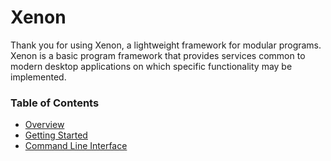 # Xenon

Thank you for using Xenon, a lightweight framework for modular 
programs. Xenon is a basic program framework that provides services 
common to modern desktop applications on which specific functionality may be 
implemented.

### Table of Contents

* [Overview](overview.md)
* [Getting Started](gettingstarted.md)
* [Command Line Interface](cli.md)

